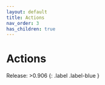 ```yaml
---
layout: default
title: Actions
nav_order: 3
has_children: true
---
```

# Actions

Release: >0.906
{: .label .label-blue }
